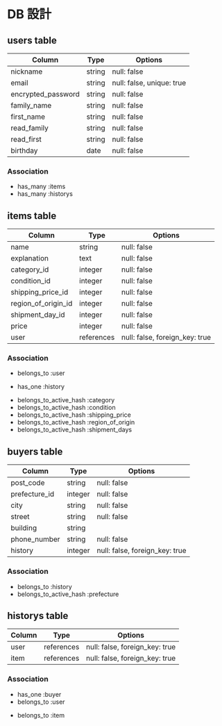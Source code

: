 # DB 設計

## users table

| Column                | Type                | Options                   |
|-----------------------|---------------------|---------------------------|
| nickname              | string              | null: false               |
| email                 | string              | null: false, unique: true |
| encrypted_password    | string              | null: false               |
| family_name           | string              | null: false               |
| first_name            | string              | null: false               |
| read_family           | string              | null: false               |
| read_first            | string              | null: false               |
| birthday              | date                | null: false               |

### Association

* has_many :items
* has_many :historys

## items table

| Column                              | Type       | Options                        |
|-------------------------------------|------------|--------------------------------|
| name                                | string     | null: false                    |
| explanation                         | text       | null: false                    |
| category_id                         | integer    | null: false                    |
| condition_id                        | integer    | null: false                    |
| shipping_price_id                   | integer    | null: false                    |
| region_of_origin_id                 | integer    | null: false                    |
| shipment_day_id                     | integer    | null: false                    |
| price                               | integer    | null: false                    |
| user                                | references | null: false, foreign_key: true |


### Association

- belongs_to :user
* has_one :history
- belongs_to_active_hash :category
- belongs_to_active_hash :condition
- belongs_to_active_hash :shipping_price
- belongs_to_active_hash :region_of_origin
- belongs_to_active_hash :shipment_days


## buyers table

| Column           | Type       | Options                        |
|------------------|------------|--------------------------------|
| post_code        | string     | null: false                    |
| prefecture_id    | integer    | null: false                    |
| city             | string     | null: false                    |
| street           | string     | null: false                    |
| building         | string     |                                |
| phone_number     | string     | null: false                    |
| history          | integer    | null: false, foreign_key: true |


### Association

- belongs_to :history
- belongs_to_active_hash :prefecture


## historys table

| Column           | Type       | Options                        |
|------------------|------------|--------------------------------|
| user             | references | null: false, foreign_key: true |
| item             | references | null: false, foreign_key: true |


### Association

* has_one :buyer
* belongs_to :user
- belongs_to :item

